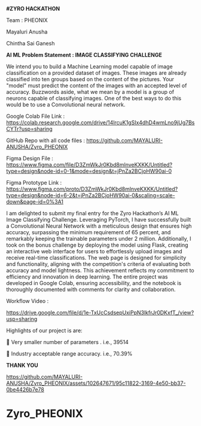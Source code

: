  

**#ZYRO HACKATHON**


Team : PHEONIX

Mayaluri Anusha
	
Chintha Sai Ganesh

**AI ML Problem Statement : IMAGE CLASSIFYING CHALLENGE**

We intend you to build a Machine Learning model capable of image classification on a 
provided dataset of images. These images are already classified into ten groups based on the 
content of the pictures. Your "model" must predict the content of the images with an accepted 
level of accuracy.
Buzzwords aside, what we mean by a model is a group of neurons capable of classifying images. 
One of the best ways to do this would be to use a Convolutional neural network.


Google Colab File Link :
https://colab.research.google.com/drive/14lrcuK1gSIx4dhD4wmLno9jUg7BsCYTr?usp=sharing


GitHub Repo with all code files  :
https://github.com/MAYALURI-ANUSHA/Zyro_PHEONIX


Figma Design File :
https://www.figma.com/file/D3ZmWkJr0Kbd8mlnveKXKK/Untitled?type=design&node-id=0-1&mode=design&t=jPnZa2BCjoHW90ai-0


Figma Prototype Link :
https://www.figma.com/proto/D3ZmWkJr0Kbd8mlnveKXKK/Untitled?type=design&node-id=6-2&t=jPnZa2BCjoHW90ai-0&scaling=scale-down&page-id=0%3A1

 
I am delighted to submit my final entry for the Zyro Hackathon’s AI ML Image Classifying Challenge. Leveraging PyTorch, I have successfully built a Convolutional Neural Network with a meticulous design that ensures high accuracy, surpassing the minimum requirement of 65 percent, and remarkably keeping the trainable parameters under 2 million. Additionally, I took on the bonus challenge by deploying the model using Flask, creating an interactive web interface for users to effortlessly upload images and receive real-time classifications. The web page is designed for simplicity and functionality, aligning with the competition's criteria of evaluating both accuracy and model lightness. This achievement reflects my commitment to efficiency and innovation in deep learning. The entire project was developed in Google Colab, ensuring accessibility, and the notebook is thoroughly documented with comments for clarity and collaboration.


Workflow Video : 

https://drive.google.com/file/d/1e-TxUcCsdsepUxiPpN3lkfrJr0DKxfT_/view?usp=sharing

Highlights of our project is are:

	Very  smaller number of parameters . i.e., 39514

	 Industry acceptable range accuracy. i.e., 70.39%


****THANK YOU****


https://github.com/MAYALURI-ANUSHA/Zyro_PHEONIX/assets/102647671/95c11822-3169-4e50-bb37-0be4426b7e78

# Zyro_PHEONIX
